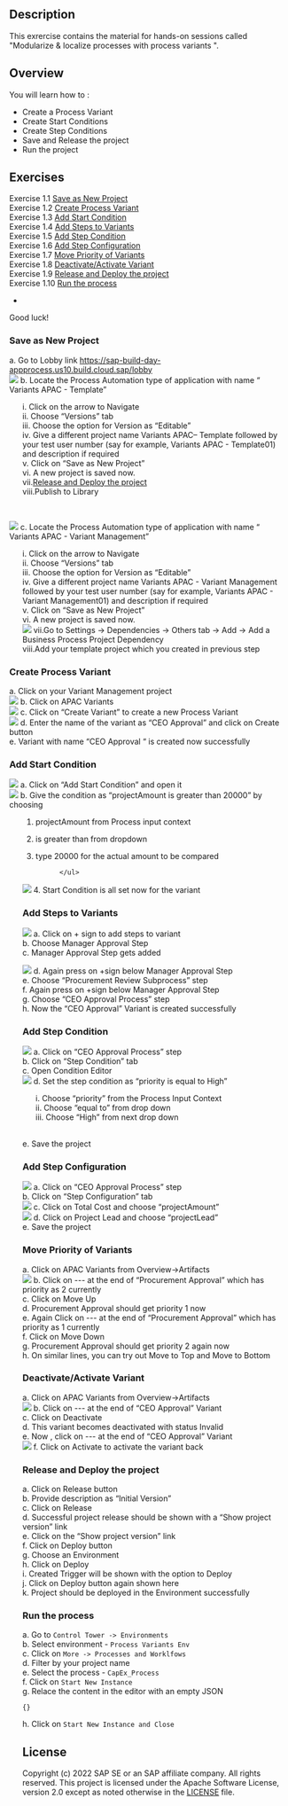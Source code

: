 ## Description

This exrercise contains the material for hands-on sessions called  "Modularize & localize processes with process variants ".

## Overview

You will learn how to :
- Create a Process Variant
- Create Start Conditions
- Create Step Conditions
- Save and Release the project
- Run the project

## Exercises
Exercise 1.1 [Save as New Project ](https://github.com/SAP-samples/process-automation-enablement/blob/main/Workshops/APAC-2025/exercises/process%20variants/readme.md#save-as-new-project
) <br>
Exercise 1.2 [Create Process Variant ](https://github.com/SAP-samples/process-automation-enablement/blob/main/Workshops/APAC-2025/exercises/process%20variants/readme.md#create-process-variant) <br>
Exercise 1.3 [Add Start Condition ](https://github.com/SAP-samples/process-automation-enablement/blob/main/Workshops/APAC-2025/exercises/process%20variants/readme.md#add-start-condition) <br>
Exercise 1.4 [Add Steps to Variants ](https://github.com/SAP-samples/process-automation-enablement/blob/main/Workshops/APAC-2025/exercises/process%20variants/readme.md#add-steps-to-variants) <br>
Exercise 1.5 [Add Step Condition ](https://github.com/SAP-samples/process-automation-enablement/blob/main/Workshops/APAC-2025/exercises/process%20variants/readme.md#add-step-condition) <br>
Exercise 1.6 [Add Step Configuration](https://github.com/SAP-samples/process-automation-enablement/blob/main/Workshops/APAC-2025/exercises/process%20variants/readme.md#add-step-configuration) <br>
Exercise 1.7 [Move Priority of Variants](https://github.com/SAP-samples/process-automation-enablement/blob/main/Workshops/APAC-2025/exercises/process%20variants/readme.md#move-priority-of-variants) <br>
Exercise 1.8 [Deactivate/Activate Variant ](https://github.com/SAP-samples/process-automation-enablement/blob/main/Workshops/APAC-2025/exercises/process%20variants/readme.md#deactivateactivate-variant) <br>
Exercise 1.9 [Release and Deploy the project ](https://github.com/SAP-samples/process-automation-enablement/blob/main/Workshops/APAC-2025/exercises/process%20variants/readme.md#release-and-deploy-the-project) <br>
Exercise 1.10 [Run the process](https://github.com/SAP-samples/process-automation-enablement/blob/main/Workshops/APAC-2025/exercises/process%20variants/readme.md#run-the-process) <br>

-  
Good luck!
  
### Save as New Project
a.	Go to Lobby link https://sap-build-day-appprocess.us10.build.cloud.sap/lobby <br>
![](images/PV_Variant_Template_Save_1.png)
b.	Locate the Process Automation type of application with name “
Variants APAC - Template” <br> <ul>
i.	Click on the arrow to Navigate <br>
ii.	Choose “Versions” tab <br>
iii.	Choose the option for Version as “Editable” <br>
iv.	Give a different project name Variants APAC– Template followed by your test user number (say for example, Variants APAC - Template01) and description if required <br>
v.	Click on “Save as New Project” <br>
vi.	A new project is saved now. <br>
vii.[Release and Deploy the project ](https://github.com/SAP-samples/process-automation-enablement/blob/main/Workshops/APAC-2025/exercises/process%20variants/readme.md#release-and-deploy-the-project) <br>
viii.Publish to Library <br>
</ul><br>

![](images/PV_Variant_Mgmt_Template_Save_2.png)
c.	Locate the Process Automation type of application with name “
Variants APAC - Variant Management” <br> <ul>
i.	Click on the arrow to Navigate <br>
ii.	Choose “Versions” tab <br>
iii.	Choose the option for Version as “Editable” <br>
iv.	Give a different project name Variants APAC - Variant Management followed by your test user number (say for example, Variants APAC - Variant Management01) and description if required <br>
v.	Click on “Save as New Project” <br>
vi.	A new project is saved now. <br>
![](images/PV_Add_Dependency_19.png)
vii.Go to Settings -> Dependencies -> Others tab -> Add -> Add a Business Process Project Dependency <br>
viii.Add your template project which you created in previous step <br></ul>

### Create Process Variant 
a.	Click on your Variant Management project <br>
![](images/PV_APAC_Variants_3.png)
b.	Click on APAC Variants <br>
![](images/PV_Create__New_Variant_4.png)
c.	Click on “Create Variant” to create a new Process Variant <br>
![](images/PV_Create__CEO_Variant_5.png)
d.	Enter the name of the variant as “CEO Approval” and click on Create button <br>
e.	Variant with name “CEO Approval “ is created now successfully <br>

### Add Start Condition 
![](images/PV_Create_Start_Condition_6.png)
a.	Click on “Add Start Condition” and open it <br/>
![](images/PV_Create_Start_Condition_Fill_7.png)
b.	Give the condition as “projectAmount is greater than 20000” by choosing  <br><ul>
1.	projectAmount from Process input context <br>
2.	is greater than from dropdown <br>
3.	type 20000 for the actual amount to be compared <br>

              </ul>
![](images/PV_Add_Steps_Variant_8.png)
4.	Start Condition is all set now for the variant <br>

### Add Steps to Variants
![](images/PV_Choose_Steps_Variant_9.png)
a.	Click on + sign to add steps to variant <br>
b.	Choose Manager Approval Step <br>
c.	Manager Approval Step gets added <br>

![](images/PV_Chose_Proc_Step_10.png)
d.	Again press on +sign below Manager Approval Step <br>
e.	Choose “Procurement Review Subprocess” step <br>
f.	Again press on +sign below Manager Approval Step <br>
g.	Choose “CEO Approval Process” step <br>
h.	Now the “CEO Approval” Variant is created successfully <br>

### Add Step Condition 
![](images/PV_Step_Cond_11.png)
a.	Click on “CEO Approval Process” step <br>
b.	Click on “Step Condition” tab <br>
c.	Open Condition Editor <br>
![](images/PV_Step_Cond_apply_12.png)
d.	Set the step condition as “priority is equal to High” <br><ul>
i.	Choose “priority” from the Process Input Context <br>
ii.	Choose “equal to” from drop down <br>
iii.	Choose “High” from next drop down <br>
</ul> <br>
e.	Save the project

### Add Step Configuration
![](images/PV_Step_Config_apply_13.png)
a.	Click on “CEO Approval Process” step <br>
b.	Click on “Step Configuration” tab <br>
![](images/PV_Step_Config_map_total_cost_14.png)
c.	Click on Total Cost and choose “projectAmount” <br>
![](images/PV_Step_Config_map_proj_lead_15.png)
d.	Click on Project Lead and choose “projectLead” <br>
e.	Save the project <br>

### Move Priority of Variants
a.	Click on APAC Variants  from Overview->Artifacts <br>
![](images/PV_Move_16.png)
b.	Click on --- at the end of “Procurement Approval” which has priority as 2 currently <br>
c.	Click on Move Up <br>
d.	Procurement Approval should get priority 1 now <br>
e.	Again Click on --- at the end of “Procurement Approval” which has priority as 1 currently <br>
f.	Click on Move Down<br>
g.	Procurement Approval should get priority 2 again now <br>
h.	On similar lines, you can try out Move to Top and Move to Bottom<br>

### Deactivate/Activate Variant
a.	Click on APAC Variants  from Overview->Artifacts <br>
![](images/PV_Deactivate_17.png)
b.	Click on --- at the end of “CEO Approval” Variant <br>
c.	Click on Deactivate <br>
d.	This variant becomes deactivated with status Invalid <br>
e.	Now , click on --- at the end of “CEO Approval” Variant <br>
![](images/PV_Activate_18.png)
f.	Click on Activate to activate the variant back <br>

### Release and Deploy the project 
a.	Click on Release button <br>
b.	Provide description as “Initial Version” <br>
c.	Click on Release <br>
d.	Successful project release should be shown with a “Show project version” link <br>
e.	Click on the “Show project version” link <br>
f.	Click on Deploy button <br>
g.	Choose an Environment <br>
h.	Click on Deploy <br>
i.	Created Trigger will be shown with the option to Deploy <br>
j.	Click on Deploy button again shown here <br>
k.	Project should be deployed in the Environment successfully <br>

### Run the process
a. Go to `Control Tower -> Environments` <br>
b. Select environment - `Process Variants Env` <br>
c. Click on `More -> Processes and Worklfows` <br>
d. Filter by your project name <br>
e. Select the process - `CapEx_Process` <br>
f. Click on `Start New Instance` <br>
g. Relace the content in the editor with an empty JSON <br>
```
{}
```
h. Click on `Start New Instance and Close`

## License
Copyright (c) 2022 SAP SE or an SAP affiliate company. All rights reserved. This project is licensed under the Apache Software License, version 2.0 except as noted otherwise in the [LICENSE](LICENSES/Apache-2.0.txt) file.
